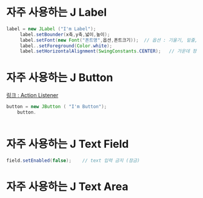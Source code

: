 # 자주 사용하는 J Label

```java
label = new JLabel ("I'm Label");
     label.setBounder(x축,y축,넓이,높이);
     label.setFont(new Font("폰트명",옵션,폰트크기));  // 옵션 : 기울기, 밑줄, 굵게 ...
     label..setForeground(Color.white);
     label.setHorizontalAlignment(SwingConstants.CENTER);   // 가운데 정렬
```
# 자주 사용하는 J Button

[ 링크 : Action Listener ](https://github.com/choideakook/choideakook.github.io/blob/master/_posts/2022-11-13-btnaction.md)

```java
button = new JButton ( "I'm Button");
    button.
      
```
# 자주 사용하는 J Text Field

```java
field.setEnabled(false);    // text 입력 금지 (잠금)
```
# 자주 사용하는 J Text Area

```java
```
